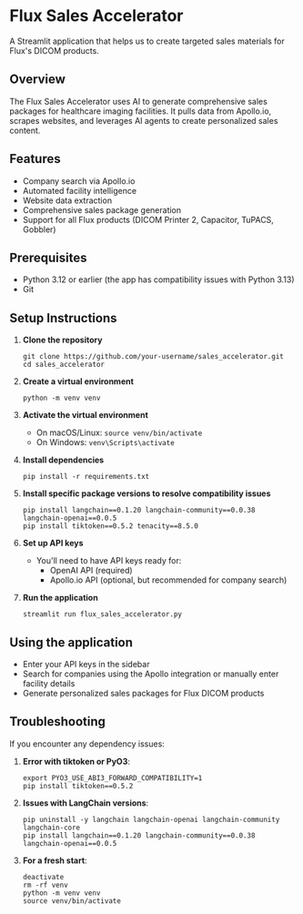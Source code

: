 # Flux Sales Accelerator

A Streamlit application that helps us to create targeted sales materials for Flux's DICOM products.

## Overview

The Flux Sales Accelerator uses AI to generate comprehensive sales packages for healthcare imaging facilities. It pulls data from Apollo.io, scrapes websites, and leverages AI agents to create personalized sales content.

## Features

- Company search via Apollo.io
- Automated facility intelligence
- Website data extraction
- Comprehensive sales package generation
- Support for all Flux products (DICOM Printer 2, Capacitor, TuPACS, Gobbler)

## Prerequisites

* Python 3.12 or earlier (the app has compatibility issues with Python 3.13)
* Git

## Setup Instructions

1. **Clone the repository**
   ```
   git clone https://github.com/your-username/sales_accelerator.git
   cd sales_accelerator
   ```

2. **Create a virtual environment**
   ```
   python -m venv venv
   ```

3. **Activate the virtual environment**
   * On macOS/Linux: `source venv/bin/activate`
   * On Windows: `venv\Scripts\activate`

4. **Install dependencies**
   ```
   pip install -r requirements.txt
   ```

5. **Install specific package versions to resolve compatibility issues**
   ```
   pip install langchain==0.1.20 langchain-community==0.0.38 langchain-openai==0.0.5
   pip install tiktoken==0.5.2 tenacity==8.5.0
   ```

6. **Set up API keys**
   * You'll need to have API keys ready for:
     * OpenAI API (required)
     * Apollo.io API (optional, but recommended for company search)

7. **Run the application**
   ```
   streamlit run flux_sales_accelerator.py
   ```

## Using the application

* Enter your API keys in the sidebar
* Search for companies using the Apollo integration or manually enter facility details
* Generate personalized sales packages for Flux DICOM products

## Troubleshooting

If you encounter any dependency issues:

1. **Error with tiktoken or PyO3**:
   ```
   export PYO3_USE_ABI3_FORWARD_COMPATIBILITY=1
   pip install tiktoken==0.5.2
   ```

2. **Issues with LangChain versions**:
   ```
   pip uninstall -y langchain langchain-openai langchain-community langchain-core
   pip install langchain==0.1.20 langchain-community==0.0.38 langchain-openai==0.0.5
   ```

3. **For a fresh start**:
   ```
   deactivate
   rm -rf venv
   python -m venv venv
   source venv/bin/activate
   ```
